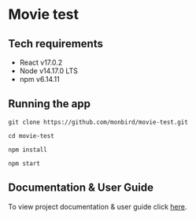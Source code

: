 # Movie test

## Tech requirements
- React v17.0.2
- Node v14.17.0 LTS
- npm v6.14.11

## Running the app
```
git clone https://github.com/monbird/movie-test.git
```

```
cd movie-test
```

```
npm install
```

```
npm start
```

## Documentation & User Guide
To view project documentation & user guide click [here](https://home.mycloud.com/public/455f7689-b363-466d-9468-6eb3484a9846/file).
